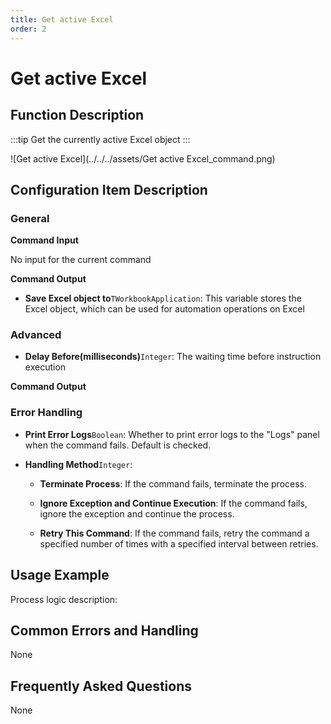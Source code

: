 ```yaml
---
title: Get active Excel
order: 2
---
```


# Get active Excel

## Function Description

:::tip 
Get the currently active Excel object
:::

![Get active Excel](../../../assets/Get active Excel_command.png)

## Configuration Item Description

### General

**Command Input**

No input for the current command


**Command Output**

- **Save Excel object to**`TWorkbookApplication`: This variable stores the Excel object, which can be used for automation operations on Excel

### Advanced

- **Delay Before(milliseconds)**`Integer`: The waiting time before instruction execution


**Command Output**

### Error Handling

- **Print Error Logs**`Boolean`: Whether to print error logs to the "Logs" panel when the command fails. Default is checked. 

- **Handling Method**`Integer`:

    - **Terminate Process**: If the command fails, terminate the process.

    - **Ignore Exception and Continue Execution**: If the command fails, ignore the exception and continue the process.

    - **Retry This Command**: If the command fails, retry the command a specified number of times with a specified interval between retries.

## Usage Example

Process logic description:

## Common Errors and Handling

None

## Frequently Asked Questions

None

